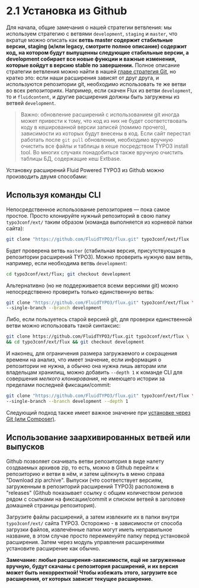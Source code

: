 2.1 Установка из Github
=======================

Для начала, общие замечания о нашей стратегии ветвления: мы используем стратегию с ветвями `development`, `staging` и `master`, что вкратце можно описать как __ветвь master содержит стабильные версии, staging (и/или legacy, смотрите полное описание) содержит код, на котором будут выпущенны следующие стабильные версии, а development собирает все новые функции и важные изменения, которые войдут в версию stable по завершении.__ Полное описание стратегии ветвления можно найти в нашей [главе стратегия Git](../5.Appendix/5.3.GitWorkflow.md), но кратко это: если наши расширения зависят от друг друга, и используются репозитории git, необходимо использовать те же ветви во всех репозиториях. Например, если скачен Flux из ветви `development`, то и `fluidcontent`, и другие расширения должны быть загружены из ветвей `development`.

> Важно: обновление расширений с использованием git иногда может привести к тому, что код из них не будет соответствовать коду в кешированной версии записей (помимо прочего), зависимости из которых будут внесены в код. Если сайт перестал работать после `git pull` обновления, необходимо вручную очистить все файлы и таблицы в кеше посредством TYPO3 install tool. Во многих случаях понадобиться также вручную очистить таблицы БД, содержащие кеш Extbase.

Установку расширений Fluid Powered TYPO3 из Github можно производить двумя способами:

## Используя команды CLI

Непосредственное использование репозиториев — пока самое простое. Просто клонируйте нужный репозиторий в свою
папку `typo3conf/ext/` таким образом (команда выполняется из корневой папки сайта):

```bash
git clone "https://github.com/FluidTYPO3/flux.git" typo3conf/ext/flux
```

Будет проверена ветвь `master` (стабильная версия, присутствующая в репозитории расширений TYPO3). Можно проверить нужную вам
ветвь, например, если необходима ветвь `development`:

```bash
cd typo3conf/ext/flux; git checkout development
```

Альтернативно (но не поддерживается всеми версиями git) можно непосредственно проверить только единственную ветвь:

```bash
git clone "https://github.com/FluidTYPO3/flux.git" typo3conf/ext/flux \
--single-branch --branch development
```

Либо, если пользуетесь старой версией git, для проверки единственной ветви можно использовать такой синтаксис:

```bash
git clone https://github.com/FluidTYPO3/flux.git typo3conf/ext/flux \
&& cd typo3conf/ext/flux && git checkout development
```

И наконец, для ограничения размера загружаемого и сокращения времени на анализ, что имеет значение, если информация о
репозитории не нужна, а обычно она нужна лишь авторам или владельцам хранилищ, можно добавить `--depth 1` к команде CLI для
совершения _мелкого клонирования_, не имеющего истории за пределами последней фиксации/commit:


```bash
git clone "https://github.com/FluidTYPO3/flux.git" typo3conf/ext/flux \
--single-branch --branch development --depth 1
```

Следующий подход также имеет важное значение при [установке через Git (или Composer)](2.4.UnassistedInstallation.md).

## Использование заархивированных ветвей или выпусков

Github позволяет скачивать ветви репозитория в виде налету создваемых архивов zip, то есть, можно в Github перейти к
репозиторию и ветви в нём, и затем щёлкнуть в меню справа "Download zip archive". Выпуски (что соответствует версиям,
загруженным в репозиторий расширений TYPO3) расположенв в "releases" (Github показывает ссылку с общим количеством релизов рядом
с ссылками на фиксации/commit и списком ветвей в заголовке домашней страницы репозитория).

Загрузите файлы расширений, а затем извлеките их в папки внутри `typo3conf/ext/` сайта TYPO3. Осторожно - в зависимости от
способа загрузки файлов, извлечённые папки могут иметь неправильное название, в этом случае просто переименуйте папку перед
установкой расширения. Затем через модуль управления расширениями установите расширение как обычно.

**Замечание: любые расширения-зависимости, ещё не загруженные вручную, будут скачаны с репозитория расширений, и их версия
может быть некорректной! Чтобы избежать этого, загрузите все расширения, от которых зависит текущее расширение.**
